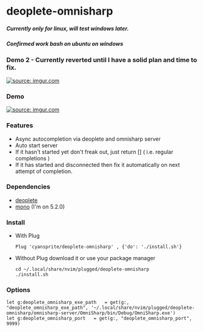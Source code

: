 # deoplete-omnisharp

##### Currently only for linux, will test windows later.
##### Confirmed work bash on ubuntu on windows

### Demo 2 - Currently reverted until I have a solid plan and time to fix.
<a href="https://imgur.com/843U34s"><img src="https://i.imgur.com/843U34s.gif" title="source: imgur.com" /></a>
### Demo
<a href="https://imgur.com/FNcLDAu"><img src="https://i.imgur.com/FNcLDAu.gif" title="source: imgur.com" /></a>

### Features
- Async autocompletion via deoplete and omnisharp server
- Auto start server
- If it hasn't started yet don't freak out, just return [] ( i.e. regular completions )
- If it has started and disconnected then fix it automatically on next attempt of completion.

### Dependencies
- [deoplete](https://github.com/Shougo/deoplete.nvim)
- [mono](http://www.mono-project.com/) (I'm on 5.2.0)

### Install
- With Plug
  ```vim
  Plug 'cyansprite/deoplete-omnisharp' , {'do': './install.sh'}
  ```
- Without Plug download it or use your package manager
  ```
  cd ~/.local/share/nvim/plugged/deoplete-omnisharp
  ./install.sh
  ```
  
### Options
```vim
let g:deoplete_omnisharp_exe_path   = get(g:, "deoplete_omnisharp_exe_path", '~/.local/share/nvim/plugged/deoplete-omnisharp/omnisharp-server/OmniSharp/bin/Debug/OmniSharp.exe')
let g:deoplete_omnisharp_port   = get(g:, "deoplete_omnisharp_port", 9999)
```
